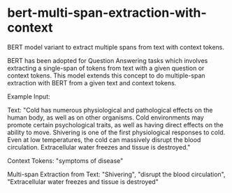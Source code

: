 # bert-multi-span-extraction-with-context
BERT model variant to extract multiple spans from text with context tokens.

BERT has been adopted for Question Answering tasks which involves extracting a single-span of tokens from text with a given question or context tokens. This model extends this concept to do multiple-span extraction with BERT from a given text and context tokens.

Example Input:

Text: "Cold has numerous physiological and pathological effects on the human body, as well as on other organisms. Cold environments may promote certain psychological traits, as well as having direct effects on the ability to move. Shivering is one of the first physiological responses to cold. Even at low temperatures, the cold can massively disrupt the blood circulation. Extracellular water freezes and tissue is destroyed."

Context Tokens: "symptoms of disease"

Multi-span Extraction from Text: "Shivering", "disrupt the blood circulation", "Extracellular water freezes and tissue is destroyed"

